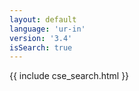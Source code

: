```yaml
---
layout: default
language: 'ur-in'
version: '3.4'
isSearch: true
---
```

{{ include cse_search.html }}
